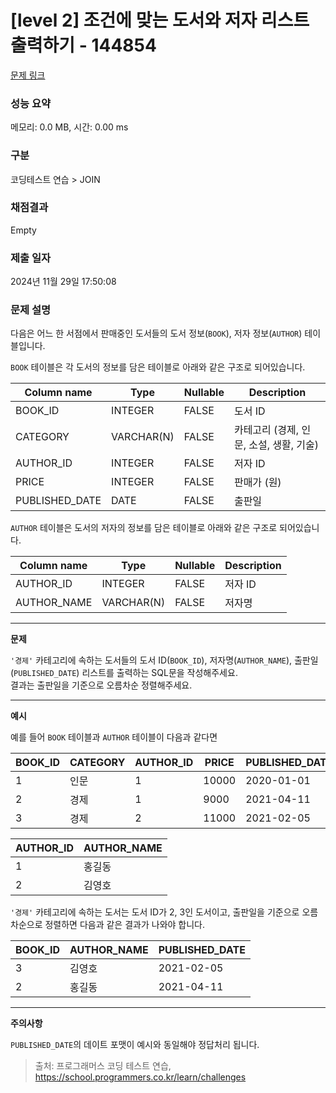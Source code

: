 # \[level 2] 조건에 맞는 도서와 저자 리스트 출력하기 - 144854

[문제 링크](https://school.programmers.co.kr/learn/courses/30/lessons/144854)

### 성능 요약

메모리: 0.0 MB, 시간: 0.00 ms

### 구분

코딩테스트 연습 > JOIN

### 채점결과

Empty

### 제출 일자

2024년 11월 29일 17:50:08

### 문제 설명

다음은 어느 한 서점에서 판매중인 도서들의 도서 정보(`BOOK`), 저자 정보(`AUTHOR`) 테이블입니다.

`BOOK` 테이블은 각 도서의 정보를 담은 테이블로 아래와 같은 구조로 되어있습니다.

| Column name     | Type       | Nullable | Description               |
| --------------- | ---------- | -------- | ------------------------- |
| BOOK\_ID        | INTEGER    | FALSE    | 도서 ID                     |
| CATEGORY        | VARCHAR(N) | FALSE    | 카테고리 (경제, 인문, 소설, 생활, 기술) |
| AUTHOR\_ID      | INTEGER    | FALSE    | 저자 ID                     |
| PRICE           | INTEGER    | FALSE    | 판매가 (원)                   |
| PUBLISHED\_DATE | DATE       | FALSE    | 출판일                       |

`AUTHOR` 테이블은 도서의 저자의 정보를 담은 테이블로 아래와 같은 구조로 되어있습니다.

| Column name  | Type       | Nullable | Description |
| ------------ | ---------- | -------- | ----------- |
| AUTHOR\_ID   | INTEGER    | FALSE    | 저자 ID       |
| AUTHOR\_NAME | VARCHAR(N) | FALSE    | 저자명         |

***

**문제**

`'경제'` 카테고리에 속하는 도서들의 도서 ID(`BOOK_ID`), 저자명(`AUTHOR_NAME`), 출판일(`PUBLISHED_DATE`) 리스트를 출력하는 SQL문을 작성해주세요.\
결과는 출판일을 기준으로 오름차순 정렬해주세요.

***

**예시**

예를 들어 `BOOK` 테이블과 `AUTHOR` 테이블이 다음과 같다면

| BOOK\_ID | CATEGORY | AUTHOR\_ID | PRICE | PUBLISHED\_DATE |
| -------- | -------- | ---------- | ----- | --------------- |
| 1        | 인문       | 1          | 10000 | 2020-01-01      |
| 2        | 경제       | 1          | 9000  | 2021-04-11      |
| 3        | 경제       | 2          | 11000 | 2021-02-05      |

| AUTHOR\_ID | AUTHOR\_NAME |
| ---------- | ------------ |
| 1          | 홍길동          |
| 2          | 김영호          |

`'경제'` 카테고리에 속하는 도서는 도서 ID가 2, 3인 도서이고, 출판일을 기준으로 오름차순으로 정렬하면 다음과 같은 결과가 나와야 합니다.

| BOOK\_ID | AUTHOR\_NAME | PUBLISHED\_DATE |
| -------- | ------------ | --------------- |
| 3        | 김영호          | 2021-02-05      |
| 2        | 홍길동          | 2021-04-11      |

***

**주의사항**

`PUBLISHED_DATE`의 데이트 포맷이 예시와 동일해야 정답처리 됩니다.

> 출처: 프로그래머스 코딩 테스트 연습, https://school.programmers.co.kr/learn/challenges
